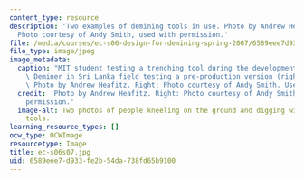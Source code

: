```yaml
---
content_type: resource
description: 'Two examples of demining tools in use. Photo by Andrew Heafitz. Right:
  Photo courtesy of Andy Smith, used with permission.'
file: /media/courses/ec-s06-design-for-demining-spring-2007/6589eee7d933fe2b54da738fd65b9100_ec-s06s07.jpg
file_type: image/jpeg
image_metadata:
  caption: "MIT student testing a trenching tool during the development process (left),\
    \ Deminer in Sri Lanka field testing a pre-production version (right).\_(Left:\
    \ Photo by Andrew Heafitz. Right: Photo courtesy of Andy Smith. Used with permission.)"
  credit: 'Photo by Andrew Heafitz. Right: Photo courtesy of Andy Smith, used with
    permission.'
  image-alt: Two photos of people kneeling on the ground and digging with demining
    tools.
learning_resource_types: []
ocw_type: OCWImage
resourcetype: Image
title: ec-s06s07.jpg
uid: 6589eee7-d933-fe2b-54da-738fd65b9100
---
```


